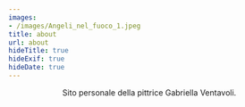 ```yaml
---
images:
- /images/Angeli_nel_fuoco_1.jpeg
title: about
url: about
hideTitle: true
hideExif: true
hideDate: true
---
```


<div align="center">
	<p>
        Sito personale della pittrice Gabriella Ventavoli.
	</p>
</div>
